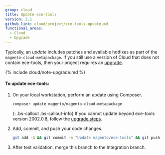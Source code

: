 ```yaml
---
group: cloud
title: Update ece-tools
version: 2.1
github_link: cloud/project/ece-tools-update.md
functional_areas:
  - Cloud
  - Upgrade
---
```

Typically, an _update_ includes patches and available hotfixes as part of the `magento-cloud-metapackage`. If you still use a version of Cloud that does not contain ece-tools, then your project requires an [upgrade]({{page.baseurl}}/cloud/project/ece-tools-upgrade-project).

{% include cloud/note-upgrade.md %}

#### To update ece-tools:

1.  On your local workstation, perform an update using Composer.

    ```bash
    composer update magento/magento-cloud-metapackage
    ```

    {: .bs-callout .bs-callout-info}
    If you cannot update beyond ece-tools version 2002.0.8, follow the [upgrade steps]({{page.baseurl}}/cloud/project/ece-tools-upgrade-project).

1.  Add, commit, and push your code changes.

    ```bash
    git add -A && git commit -m "Update magento/ece-tools" && git push origin <branch name>
    ```

1.  After test validation, merge this branch to the Integration branch.